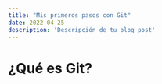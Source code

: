 ```yaml
---
title: "Mis primeros pasos con Git"
date: 2022-04-25
description: 'Descripción de tu blog post'
---
```


# ¿Qué es Git?
